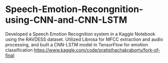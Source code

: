 # Speech-Emotion-Recongnition-using-CNN-and-CNN-LSTM
Developed a Speech Emotion Recognition system in a Kaggle Notebook using the RAVDESS dataset. Utilized Librosa for MFCC extraction and audio processing, and built a CNN-LSTM model in TensorFlow for emotion classification
https://www.kaggle.com/code/pratisthachakraborty/fork-of-final
